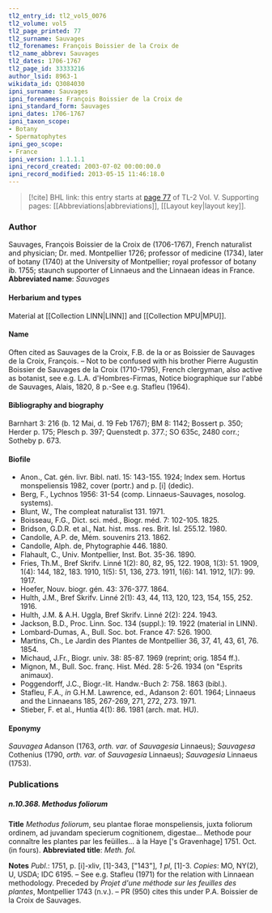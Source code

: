 ```yaml
---
tl2_entry_id: tl2_vol5_0076
tl2_volume: vol5
tl2_page_printed: 77
tl2_surname: Sauvages
tl2_forenames: François Boissier de la Croix de
tl2_name_abbrev: Sauvages
tl2_dates: 1706-1767
tl2_page_id: 33333216
author_lsid: 8963-1
wikidata_id: Q3084030
ipni_surname: Sauvages
ipni_forenames: François Boissier de la Croix de
ipni_standard_form: Sauvages
ipni_dates: 1706-1767
ipni_taxon_scope: 
- Botany
- Spermatophytes
ipni_geo_scope: 
- France
ipni_version: 1.1.1.1
ipni_record_created: 2003-07-02 00:00:00.0
ipni_record_modified: 2013-05-15 11:46:18.0
---
```



> [!cite] BHL link: this entry starts at [page 77](https://www.biodiversitylibrary.org/page/33333216) of TL-2 Vol. V.
> Supporting pages: [[Abbreviations|abbreviations]], [[Layout key|layout key]].

### Author

Sauvages, François Boissier de la Croix de (1706-1767), French naturalist and physician; Dr. med. Montpellier 1726; professor of medicine (1734), later of botany (1740) at the University of Montpellier; royal professor of botany ib. 1755; staunch supporter of Linnaeus and the Linnaean ideas in France. 
**Abbreviated name**: *Sauvages*

#### Herbarium and types

Material at [[Collection LINN|LINN]] and [[Collection MPU|MPU]].

#### Name

Often cited as Sauvages de la Croix, F.B. de la or as Boissier de Sauvages de la Croix, François. – Not to be confused with his brother Pierre Augustin Boissier de Sauvages de la Croix (1710-1795), French clergyman, also active as botanist, see e.g. L.A. d'Hombres-Firmas, Notice biographique sur l'abbé de Sauvages, Alais, 1820, 8 p.-See e.g. Stafleu (1964).

#### Bibliography and biography

Barnhart 3: 216 (b. 12 Mai, d. 19 Feb 1767); BM 8: 1142; Bossert p. 350; Herder p. 175; Plesch p. 397; Quenstedt p. 377.; SO 635c, 2480 corr.; Sotheby p. 673.

#### Biofile

- Anon., Cat. gén. livr. Bibl. natl. 15: 143-155. 1924; Index sem. Hortus monspeliensis 1982, cover (portr.) and p. \[i\] (dedic).
- Berg, F., Lychnos 1956: 31-54 (comp. Linnaeus-Sauvages, nosolog. systems).
- Blunt, W., The compleat naturalist 131. 1971.
- Boisseau, F.G., Dict. sci. méd., Biogr. méd. 7: 102-105. 1825.
- Bridson, G.D.R. et al., Nat. hist. mss. res. Brit. Isl. 255.12. 1980.
- Candolle, A.P. de, Mém. souvenirs 213. 1862.
- Candolle, Alph. de, Phytographie 446. 1880.
- Flahault, C., Univ. Montpellier, Inst. Bot. 35-36. 1890.
- Fries, Th.M., Bref Skrifv. Linné 1(2): 80, 82, 95, 122. 1908, 1(3): 51. 1909, 1(4): 144, 182, 183. 1910, 1(5): 51, 136, 273. 1911, 1(6): 141. 1912, 1(7): 99. 1917.
- Hoefer, Nouv. biogr. gén. 43: 376-377. 1864.
- Hulth, J.M., Bref Skrifv. Linné 2(1): 43, 44, 113, 120, 123, 154, 155, 252. 1916.
- Hulth, J.M. & A.H. Uggla, Bref Skrifv. Linné 2(2): 224. 1943.
- Jackson, B.D., Proc. Linn. Soc. 134 (suppl.): 19. 1922 (material in LINN).
- Lombard-Dumas, A., Bull. Soc. bot. France 47: 526. 1900.
- Martins, Ch., Le Jardin des Plantes de Montpellier 36, 37, 41, 43, 61, 76. 1854.
- Michaud, J.Fr., Biogr. univ. 38: 85-87. 1969 (reprint; orig. 1854 ff.).
- Mignon, M., Bull. Soc. franç. Hist. Méd. 28: 5-26. 1934 (on "Esprits animaux).
- Poggendorff, J.C., Biogr.-lit. Handw.-Buch 2: 758. 1863 (bibl.).
- Stafleu, F.A., *in* G.H.M. Lawrence, ed., Adanson 2: 601. 1964; Linnaeus and the Linnaeans 185, 267-269, 271, 272, 273. 1971.
- Stieber, F. et al., Huntia 4(1): 86. 1981 (arch. mat. HU).

#### Eponymy

*Sauvagea* Adanson (1763, *orth. var.* of *Sauvagesia* Linnaeus); *Sauvagesa* Cothenius (1790, *orth. var.* of *Sauvagesia* Linnaeus); *Sauvagesia* Linnaeus (1753).

### Publications

##### n.10.368. Methodus foliorum

**Title**
*Methodus foliorum*, seu plantae florae monspeliensis, juxta foliorum ordinem, ad juvandam specierum cognitionem, digestae... Methode pour connaître les plantes par les feüilles... à la Haye \['s Gravenhage\] 1751. Oct. (in fours).
**Abbreviated title**: *Meth. fol.*

**Notes**
*Publ*.: 1751, p. \[i\]-xliv, \[1\]-343, \["143"\], *1 pl*, \[1\]-3. *Copies*: MO, NY(2), U, USDA; IDC 6195. – See e.g. Stafleu (1971) for the relation with Linnaean methodology. Preceded by *Projet d'une méthode sur les feuilles des plantes*, Montpellier 1743 (n.v.). – PR (950) cites this under P.A. Boissier de la Croix de Sauvages.


